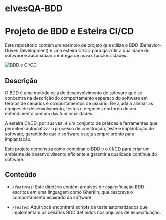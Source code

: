 # elvesQA-BDD

# Projeto de BDD e Esteira CI/CD

Este repositório contém um exemplo de projeto que utiliza o BDD (Behavior-Driven Development) e uma esteira CI/CD para garantir a qualidade do software e automatizar a entrega de novas funcionalidades.

![BDD e CI/CD](bdd_cicd.png)

## Descrição

O BDD é uma metodologia de desenvolvimento de software que se concentra na descrição do comportamento esperado do software em termos de cenários e comportamentos de usuário. Ele ajuda a alinhar as equipes de desenvolvimento, testes e negócios em torno de um entendimento comum das funcionalidades.

A esteira CI/CD, por sua vez, é um conjunto de práticas e ferramentas que permitem automatizar o processo de construção, teste e implantação de software, garantindo que o software esteja sempre pronto para implantação.

Este projeto demonstra como combinar o BDD e o CI/CD para criar um ambiente de desenvolvimento eficiente e garantir a qualidade contínua do software.

## Conteúdo

- *`/features`*: Este diretório contém arquivos de especificação BDD escritos em uma linguagem como Gherkin, que descreve o comportamento esperado do software.

- *`/testes`*: Aqui você encontrará scripts de teste automatizados que implementam os cenários BDD definidos nos arquivos de especificação.


